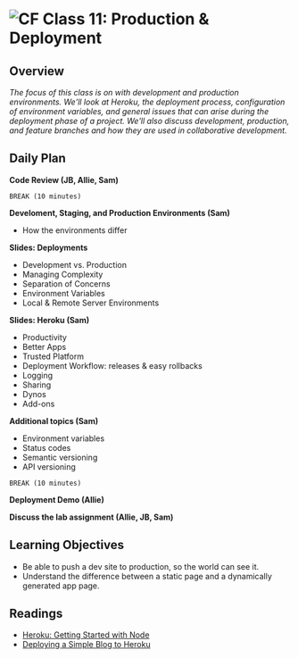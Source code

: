 ![CF](https://i.imgur.com/7v5ASc8.png)  Class 11: Production & Deployment
=======
## Overview
<!-- Provide a general overview of the daily concepts and processes that will be covered in lectures and labs -->
*The focus of this class is on with development and production environments. We'll look at Heroku, the deployment process, configuration of environment variables, and general issues that can arise during the deployment phase of a project. We'll also discuss development, production, and feature branches and how they are used in collaborative development.*

## Daily Plan

**Code Review (JB, Allie, Sam)**

`BREAK (10 minutes)`

**Develoment, Staging, and Production Environments (Sam)**

- How the environments differ

**Slides: Deployments**

- Development vs. Production
- Managing Complexity
- Separation of Concerns
- Environment Variables
- Local & Remote Server Environments

**Slides: Heroku (Sam)**

- Productivity
- Better Apps
- Trusted Platform
- Deployment Workflow: releases & easy rollbacks
- Logging
- Sharing
- Dynos
- Add-ons

**Additional topics (Sam)**

- Environment variables
- Status codes
- Semantic versioning
- API versioning

`BREAK (10 minutes)`

**Deployment Demo (Allie)**

**Discuss the lab assignment (Allie, JB, Sam)**

## Learning Objectives
<!--
ABCD:
  Audience: Program participants
  Behavior: Expected learning/behavior changes/results
  Condition:
    Circumstances that lead to change/result
    When change/result are expected to occur
  Degree: How much change occurs (%) for how many participants (#)
-->

- Be able to push a dev site to production, so the world can see it.
- Understand the difference between a static page and a dynamically generated app page.

## Readings
<!-- List of readings required for this content; readings being completed by the start of this lecture -->

- [Heroku: Getting Started with Node](https://devcenter.heroku.com/articles/getting-started-with-nodejs#introduction)
- [Deploying a Simple Blog to Heroku](https://howtonode.org/deploy-blog-to-heroku)

